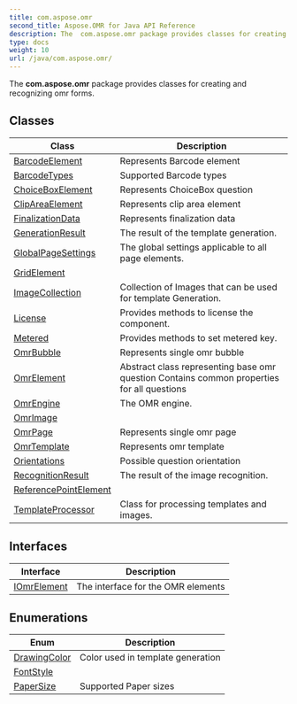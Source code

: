 ```yaml
---
title: com.aspose.omr
second_title: Aspose.OMR for Java API Reference
description: The  com.aspose.omr package provides classes for creating and recognizing omr forms.
type: docs
weight: 10
url: /java/com.aspose.omr/
---
```



The  **com.aspose.omr** package provides classes for creating and recognizing omr forms.


## Classes

| Class | Description |
| --- | --- |
| [BarcodeElement](../com.aspose.omr/barcodeelement) | Represents Barcode element |
| [BarcodeTypes](../com.aspose.omr/barcodetypes) | Supported Barcode types |
| [ChoiceBoxElement](../com.aspose.omr/choiceboxelement) | Represents ChoiceBox question |
| [ClipAreaElement](../com.aspose.omr/clipareaelement) | Represents clip area element |
| [FinalizationData](../com.aspose.omr/finalizationdata) | Represents finalization data |
| [GenerationResult](../com.aspose.omr/generationresult) | The result of the template generation. |
| [GlobalPageSettings](../com.aspose.omr/globalpagesettings) | The global settings applicable to all page elements. |
| [GridElement](../com.aspose.omr/gridelement) |  |
| [ImageCollection](../com.aspose.omr/imagecollection) | Collection of Images that can be used for template Generation. |
| [License](../com.aspose.omr/license) | Provides methods to license the component. |
| [Metered](../com.aspose.omr/metered) | Provides methods to set metered key. |
| [OmrBubble](../com.aspose.omr/omrbubble) | Represents single omr bubble |
| [OmrElement](../com.aspose.omr/omrelement) | Abstract class representing base omr question Contains common properties for all questions |
| [OmrEngine](../com.aspose.omr/omrengine) | The OMR engine. |
| [OmrImage](../com.aspose.omr/omrimage) |  |
| [OmrPage](../com.aspose.omr/omrpage) | Represents single omr page |
| [OmrTemplate](../com.aspose.omr/omrtemplate) | Represents omr template |
| [Orientations](../com.aspose.omr/orientations) | Possible question orientation |
| [RecognitionResult](../com.aspose.omr/recognitionresult) | The result of the image recognition. |
| [ReferencePointElement](../com.aspose.omr/referencepointelement) |  |
| [TemplateProcessor](../com.aspose.omr/templateprocessor) | Class for processing templates and images. |

## Interfaces

| Interface | Description |
| --- | --- |
| [IOmrElement](../com.aspose.omr/iomrelement) | The interface for the OMR elements |

## Enumerations

| Enum | Description |
| --- | --- |
| [DrawingColor](../com.aspose.omr/drawingcolor) | Color used in template generation |
| [FontStyle](../com.aspose.omr/fontstyle) |  |
| [PaperSize](../com.aspose.omr/papersize) | Supported Paper sizes |
